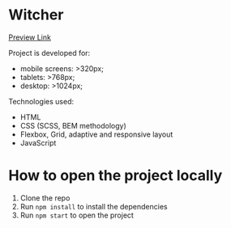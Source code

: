 # Witcher
[Preview Link](https://alexanderkolomiiets.github.io/Witcher/)

Project is developed for:

- mobile screens: >320px;
- tablets: >768px;
- desktop: >1024px;

Technologies used:

- HTML
- CSS (SCSS, BEM methodology)
- Flexbox, Grid, adaptive and responsive layout
- JavaScript

# How to open the project locally
1. Clone the repo
2. Run `npm install` to install the dependencies
3. Run `npm start` to open the project

